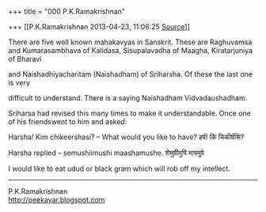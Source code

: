 +++
title = "000 P.K.Ramakrishnan"

+++
[[P.K.Ramakrishnan	2013-04-23, 11:06:25 [Source](https://groups.google.com/g/samskrita/c/9pfRE7EmBqU)]]



  



  

  

  

There are five well known mahakavyas in Sanskrit. These are
Raghuvamsa and Kumarasambhava of Kalidasa, Sisupalavadha of Maagha, Kiratarjuniya of Bharavi

and Naishadhiyacharitam (Naishadham) of Sriharsha. Of these the last one is very

difficult to understand. There is a saying Naishadham Vidvadaushadham.



Sriharsa had revised this many times to make it understandable. Once one of his friendswent to him and asked:



Harsha! Kim chikeershasi? – What would you like to have? हर्ष! किं चिकीर्षसि?



Harsha replied – semushiimushi maashamushe. शेमुषीमुषि माषमुषे

I would like to eat udud or black gram which will rob off my intellect.

-----------------------------------  
P.K.Ramakrishnan  
<http://peekayar.blogspot.com>

